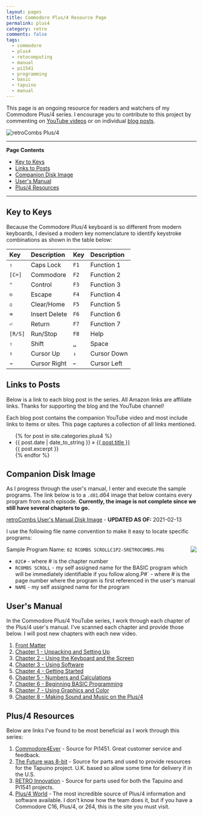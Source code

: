 ```yaml
---
layout: pages
title: Commodore Plus/4 Resource Page
permalink: plus4
category: retro
comments: false
tags:
  - commodore
  - plus4
  - retocomputing
  - manual
  - pi1541
  - programming
  - basic
  - tapuino
  - manual
---
```


This page is an ongoing resource for readers and watchers of my Commodore Plus/4 series. I encourage you to contribute to this project by commenting on [YouTube videos](https://www.youtube.com/stevencombs) or on individual [blog posts](https://www.stevencombs.com/retro).

![retroCombs Plus/4](/plus4/images/retrocombs-plus4.png)

***

**Page Contents**
<!-- TOC -->

- [Key to Keys](#key-to-keys)
- [Links to Posts](#links-to-posts)
- [Companion Disk Image](#companion-disk-image)
- [User's Manual](#users-manual)
- [Plus/4 Resources](#plus4-resources)

<!-- /TOC -->

***

## Key to Keys

Because the Commodore Plus/4 keyboard is so different from modern keyboards, I devised a modern key nomenclature to identify keystroke combinations as shown in the table below:

| Key     | Description   | Key  | Description |
|:--------|:--------------|:-----|:------------|
| `⇪`     | Caps Lock     | `F1` | Function 1  |
| `[C=]`  | Commodore     | `F2` | Function 2  |
| `⌃`     | Control       | `F3` | Function 3  |
| `⎋`     | Escape        | `F4` | Function 4  |
| `⌂`     | Clear/Home    | `F5` | Function 5  |
| `⌫`     | Insert Delete | `F6` | Function 6  |
| `⏎`     | Return        | `F7` | Function 7  |
| `[R/S]` | Run/Stop      | `F8` | Help        |
| `⇧`     | Shift         | `␣`  | Space       |
| `↑`     | Cursor Up     | `↓`  | Cursor Down |
| `→`     | Cursor Right  | `←`  | Cursor Left |

## Links to Posts

Below is a link to each blog post in the series. All Amazon links are affiliate links. Thanks for supporting the blog and the YouTube channel!

Each blog post contains the companion YouTube video and most include links to items or sites. This page captures a collection of all links mentioned.

<ul id="blog-posts" class="posts">
{% for post in site.categories.plus4 %}
    <li><span>{{ post.date | date_to_string }} &raquo; </span><a href="{{ post.url }}">{{ post.title }}</a></li><div> {{ post.excerpt }} </div>
{% endfor %}
</ul>

## Companion Disk Image

As I progress through the user's manual, I enter and execute the sample programs. The link below is to a `.d81`.d64 image that below contains every program from each episode. **Currently, the image is not complete since we still have several chapters to go.**

[retroCombs User's Manual Disk Image](/plus4/plus4-users-manual.d81) - **UPDATED AS OF:** 2021-02-13

I use the following file name convention to make it easy to locate specific programs:

<img src="/images/design/floppy-disk-small.png" align="right">Sample Program Name: `02 RCOMBS SCROLLC1P2-5RETROCOMBS.PRG`

* `02C#` - where # is the chapter number
* `RCOMBS SCROLL` - my self assigned name for the BASIC program which will be immediately identifiable if you follow along.P#` - where # is the page number where the program is first referenced in the user's manual
* `NAME` - my self assigned name for the program

## User's Manual

In the Commodore Plus/4 YouTube series, I work through each chapter of the Plus/4 user's manual. I've scanned each chapter and provide those below. I will post new chapters with each new video.

1. [Front Matter](/plus4/users-manual/p4um-title-introduction.pdf)
2. [Chapter 1 - Unpacking and Setting Up](/plus4/users-manual/p4um-chapter-1.pdf)
3. [Chapter 2 - Using the Keyboard and the Screen](/plus4/users-manual/p4um-chapter-2.pdf)
4. [Chapter 3 - Using Software](/plus4/users-manual/p4um-chapter-3.pdf)
5. [Chapter 4 - Getting Started](/plus4/users-manual/p4um-chapter-4.pdf)
6. [Chapter 5 - Numbers and Calculations](/plus4/users-manual/p4um-chapter-5.pdf)
7. [Chapter 6 - Beginning BASIC Programming](/plus4/users-manual/p4um-chapter-6.pdf)
8. [Chapter 7 - Using Graphics and Color](/plus4/users-manual/p4um-chapter-7.pdf)
9. [Chapter 8 - Making Sound and Music on the Plus/4](/plus4/users-manual/p4um-chapter-8.pdf)

## Plus/4 Resources

Below are links I've found to be most beneficial as I work through this series:

1. [Commodore4Ever](https://commodore4ever.net/) - Source for Pi1451. Great customer service and feedback.
2. [The Future was 8-bit](https://www.thefuturewas8bit.com/) - Source for parts and used to provide resources for the Tapuino project. U.K. based so allow some time for delivery if in the U.S.
3. [RETRO Innovation](http://store.go4retro.com/) - Source for parts used for both the Tapuino and Pi1541 projects.
3. [Plus/4 World](http://www.plus4world.com/) - The most incredible source of Plus/4 information and software available. I don't know how the team does it, but if you have a Commodore C16, Plus/4, or 264, this is the site you must visit.

<!--
1. [Commodore Plus/4 User's Manual, Chapter 0 - Open the Box](/plus4-1)

    I share my first experience with a Commodore computer (it is not the Plus/4) and then open the box on my Commodore Plus/4 eBay purchase.

    * [Commodore Plus/4 Computer Wikipedia Entry](https://en.wikipedia.org/wiki/Commodore_Plus/4)
    * [Commodore Plus/4 Wiki](https://www.c64-wiki.com/wiki/Commodore_Plus/4)
    * [My blog](https://www.stevencombs.com/rss) (This site)
    * [My Twitter feed](https://www.twitter.com/stevencombs)
    * [My YouTube channel](https://www.youtube.com/stevencombs)

2. [Commodore Plus/4 User's Manual, Chapter 1 - Unpacking and Setting Up](/plus4-2)

    I open the Commodore Plus/4 manual for the first time and look at Chapter 1: Unpacking and Setting Up. Since the previous episode was an open the box, unpacking is already complete and this episode focuses on setting up the computer. Along the way I share a very cool tip.

    * [Kenable 5 Pin Male Din Plug to 4 x RCA Phono Male Plugs Audio Cable 2m (~6 feet)](https://amzn.to/3cvSq9t)
    * [Portable USB 2.0 AV/RCA Composite and S-Video Audio Video Capture Card Adapter VHS DVD](https://amzn.to/2Y0yKW3)
    * [PiDRIVE ZERO Raspberry Pi HAT pi1541 1581 Commodore 64 128 Vic-20 Emulator OLED](https://www.ebay.com/itm/PiDRIVE-ZERO-Raspberry-Pi-HAT-pi1541-1581-Commodore-64-128-Vic-20-Emulator-OLED/333491606262?ssPageName=STRK%3AMEBIDX%3AIT&_trksid=p2060353.m2749.l2649)
    * [RUN magazine](https://en.wikipedia.org/wiki/Run_(magazine))

3. [Commodore Plus/4 User's Manual, Chapter 2 - Using the Keyboard and the Screen](/plus4-3)

    I talk about the keyboard layout, using the keyboard, and then how keyboard combinations affect screen elements. This is really a "hands on" episode!

    * [PiDRIVE ZERO Raspberry Pi HAT pi1541 1581 Commodore 64 128 Vic-20 Emulator OLED](https://www.ebay.com/itm/PiDRIVE-ZERO-Raspberry-Pi-HAT-pi1541-1581-Commodore-64-128-Vic-20-Emulator-OLED/333491606262?ssPageName=STRK%3AMEBIDX%3AIT&_trksid=p2060353.m2749.l2649)
    * [uxcell 6 pin connectors 4 pack](https://amzn.to/3fe4huQ)

4. [Commodore Plus/4 User's Manual, Chapter 3 - Using Software](/plus4-4)

    I cover each auxiliary storage device in detail; however, I add a modern spin and instead of the original devices; I use a new [264 diagnostic cartridge](https://www.thefuturewas8bit.com/diag-264.html), a [Tapuino](https://www.stevencombs.com/tapuino-1), and a [Pi1541](https://www.stevencombs.com/pi1541-1).

    * [PiDRIVE ZERO Raspberry Pi HAT pi1541 1581 Commodore 64 128 Vic-20 Emulator OLED](https://commodore4ever.net/collections/drives/products/pidrive-zero-raspberry-pi-hat-1541-1581-commodore-64-128-vic-20-emulator-oled-pi1541)
    * [Pi1541 Setup](/pi1541-1)
    * [Create a Blank .d64 Disk Image](/pi1541-2)
    * [Tapuino Project](/tapuino-1)
    * [DIAG 264 Cartridge](https://www.thefuturewas8bit.com/diag-264.html)

5. [Commodore Plus/4 User's Manual, Chapter 4 - Getting Started](/plus4-5)

    It seems like we've been getting started over and over, but I guess now we really are since the manual told us so! In this chapter I look at keyboard colors, reverse printing, correcting mistakes, the screen, and even windows. Yes, that's right, I typed windows. See the blog post and video for more on that topic.

    * [Pi1541 Setup](/pi1541-1)
    * [Create a Blank .d64 Disk Image](/pi1541-2)
    * [Tapuino Project](/tapuino-1)
    * [Call out to Bil Herd for Information](https://twitter.com/StevenCombs/status/1299490942286811137?ref_src=twsrc%5Etfw)

6. [Commodore Plus/4 User's Manual, Chapter 5 - Numbers and Calculations](/plus4-6)

    In this chapter, _Number and Calculation_, I learn how to use the Plus/4 as a calculator in immediate mode, create a function, and learn more about working with numbers in Commodore BASIC 3.5. I even combine some things we learned in previous chapters to amp up our programs. It is a packed chapter and even though I'm no math teacher; I hope I do the concepts justice. This is one chapter where I find the User's Manual a bit lacking but adequate.

    * [Commodore Plus/4 User's Manual Series](https://www.stevencombs.com/plus4)
    * [TEDuino - A TED Series inspired Datasette powered by Tapuino](/teduino-1)
    * [The Tapuino Project](/tapuino-1)

7. [Commodore Plus/4 User's Manual, Chapter 6 - Beginning BASIC Programming](/plus4-7)

    In Chapter 6, _Beginning BASIC Programming_, of the Commodore Plus/4 user's manual, we begin where everyone should with their Commodore computer; learning the BASIC programming language. In previous chapters we have dabbled with BASIC; however, in this chapter, we dive in and learn the "basic" concepts you need to begin your BASIC programming journey.

    * [Commodore Plus/4 User's Manual Series](https://www.stevencombs.com/plus4)
    * [TEDuino - A TED Series inspired Datasette powered by Tapuino](/teduino-1)
    * [Pi1541 Assembly and First Use](https://www.stevencombs.com/pi1541-1)
    * [ Project](https://mega65.org/)
    * [ Dev Kit](https://shop.trenz-electronic.de/en/Products/MEGA65/)
    * [TheVIC20 - U.S. Listing](https://amzn.to/3l85VRh)
    * [THEVIC20 - U.K. Listing](https://amzn.to/3l7hZlB)

8. [Commodore Plus/4 User's Manual, Chapter 7 - Using Graphics and Color](/plus4-8)

    Our first significant foray into custom graphics, besides PETSCII, on the Plus/4 begins in this chapter; _Using Graphics and Color_. The Plus/4 and its sibling, the C16 did not include sprites or other custom chips to enhance graphics; however, it did include a custom BASIC commands not found on the VIC-20 or C64. The extra graphics commands and additional graphics modes make the Plus/4 whole lotta fun if you want to draw on your computer using a command language.

    * [Commodore Plus/4 User's Manual Series](https://www.stevencombs.com/plus4)

9. [Commodore Plus/4 User's Manual, Chapter 8 - Making Sound and Music on the Plus/4](/plus4-9)

    This last chapter in the user's manual takes us on a musical and noise infused journey through Commodore Basic and the Plus/4 `SOUND` and `VOL` commands. The Plus/4 was not capable of the amazing sounds that come from it's older brother and sister, the Commodore 64 or the 128. Heck, it wasn't even as capable as the earlier VIC-20; however, with a little effort and creativity, you can put the two channels to use in business applications; the primary market for the Commodore TED series.

    * [Pi1541 Setup](/pi1541-1)
    * [Create a Blank .d64 Disk Image](/pi1541-2)

-->
